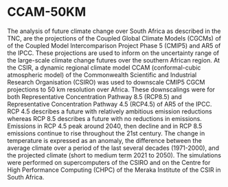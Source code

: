 # CCAM-50KM
The analysis of future climate change over South Africa as described in the TNC, are the projections of the Coupled Global Climate Models (CGCMs) of of the Coupled Model Intercomparison Project Phase 5 (CMIP5) and AR5 of the IPCC. These projections are used to inform on the uncertainty range of the large-scale climate change futures over the southern African region. At the CSIR, a dynamic regional climate model CCAM (conformal-cubic atmospheric model) of the Commonwealth Scientific and Industrial Research Organisation (CSIRO) was used to downscale CMIP5 CGCM projections to 50 km resolution over Africa. These downscalings were for both Representative Concentration Pathway 8.5 (RCP8.5) and Representative Concentration Pathway 4.5 (RCP4.5) of AR5 of the IPCC. RCP 4.5 describes a future with relatively ambitious emission reductions whereas RCP 8.5 describes a future with no reductions in emissions. Emissions in RCP 4.5 peak around 2040, then decline and in RCP 8.5 emissions continue to rise throughout the 21st century. The change in temperature is expressed as an anomaly, the difference between the average climate over a period of the last several decades (1971-2000), and the projected climate (short to medium term 2021 to 2050). The simulations were performed on supercomputers of the CSIRO and on the Centre for High Performance Computing (CHPC) of the Meraka Institute of the CSIR in South Africa. 
